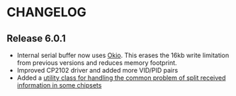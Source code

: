 CHANGELOG
=========

Release 6.0.1
--------------------------------------
- Internal serial buffer now uses [Okio](https://github.com/square/okio). This erases the 16kb write
limitation from previous versions and reduces memory footprint.
- Improved CP2102 driver and added more VID/PID pairs
- Added a [utility class for handling the common problem of split received information in some chipsets](https://github.com/felHR85/UsbSerial/blob/master/usbserial/src/main/java/com/felhr/utils/ProtocolBuffer.java)

